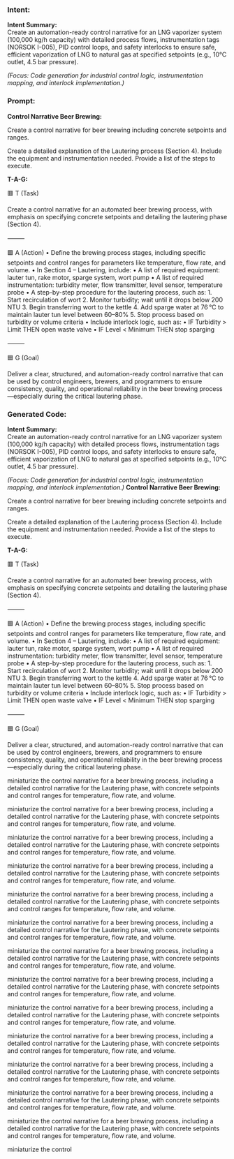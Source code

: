 ### Intent:
**Intent Summary:**  
Create an automation-ready control narrative for an LNG vaporizer system (100,000 kg/h capacity) with detailed process flows, instrumentation tags (NORSOK I-005), PID control loops, and safety interlocks to ensure safe, efficient vaporization of LNG to natural gas at specified setpoints (e.g., 10°C outlet, 4.5 bar pressure).  

*(Focus: Code generation for industrial control logic, instrumentation mapping, and interlock implementation.)*

### Prompt:
**Control Narrative Beer Brewing:**

Create a control narrative for beer brewing including concrete setpoints and ranges.

Create a detailed explanation of the Lautering process (Section 4). Include the equipment and instrumentation needed. Provide a list of the steps to execute.

**T-A-G:**

🟥 T (Task)

Create a control narrative for an automated beer brewing process, with emphasis on specifying concrete setpoints and detailing the lautering phase (Section 4).

⸻

🟩 A (Action)
	•	Define the brewing process stages, including specific setpoints and control ranges for parameters like temperature, flow rate, and volume.
	•	In Section 4 – Lautering, include:
	•	A list of required equipment: lauter tun, rake motor, sparge system, wort pump
	•	A list of required instrumentation: turbidity meter, flow transmitter, level sensor, temperature probe
	•	A step-by-step procedure for the lautering process, such as:
	1.	Start recirculation of wort
	2.	Monitor turbidity; wait until it drops below 200 NTU
	3.	Begin transferring wort to the kettle
	4.	Add sparge water at 76 °C to maintain lauter tun level between 60–80%
	5.	Stop process based on turbidity or volume criteria
	•	Include interlock logic, such as:
	•	IF Turbidity > Limit THEN open waste valve
	•	IF Level < Minimum THEN stop sparging

⸻

🟦 G (Goal)

Deliver a clear, structured, and automation-ready control narrative that can be used by control engineers, brewers, and programmers to ensure consistency, quality, and operational reliability in the beer brewing process—especially during the critical lautering phase.

### Generated Code:
**Intent Summary:**  
Create an automation-ready control narrative for an LNG vaporizer system (100,000 kg/h capacity) with detailed process flows, instrumentation tags (NORSOK I-005), PID control loops, and safety interlocks to ensure safe, efficient vaporization of LNG to natural gas at specified setpoints (e.g., 10°C outlet, 4.5 bar pressure).  

*(Focus: Code generation for industrial control logic, instrumentation mapping, and interlock implementation.)*
**Control Narrative Beer Brewing:**

Create a control narrative for beer brewing including concrete setpoints and ranges.

Create a detailed explanation of the Lautering process (Section 4). Include the equipment and instrumentation needed. Provide a list of the steps to execute.

**T-A-G:**

🟥 T (Task)

Create a control narrative for an automated beer brewing process, with emphasis on specifying concrete setpoints and detailing the lautering phase (Section 4).

⸻

🟩 A (Action)
	•	Define the brewing process stages, including specific setpoints and control ranges for parameters like temperature, flow rate, and volume.
	•	In Section 4 – Lautering, include:
	•	A list of required equipment: lauter tun, rake motor, sparge system, wort pump
	•	A list of required instrumentation: turbidity meter, flow transmitter, level sensor, temperature probe
	•	A step-by-step procedure for the lautering process, such as:
	1.	Start recirculation of wort
	2.	Monitor turbidity; wait until it drops below 200 NTU
	3.	Begin transferring wort to the kettle
	4.	Add sparge water at 76 °C to maintain lauter tun level between 60–80%
	5.	Stop process based on turbidity or volume criteria
	•	Include interlock logic, such as:
	•	IF Turbidity > Limit THEN open waste valve
	•	IF Level < Minimum THEN stop sparging

⸻

🟦 G (Goal)

Deliver a clear, structured, and automation-ready control narrative that can be used by control engineers, brewers, and programmers to ensure consistency, quality, and operational reliability in the beer brewing process—especially during the critical lautering phase.

 miniaturize the control narrative for a beer brewing process, including a detailed control narrative for the Lautering phase, with concrete setpoints and control ranges for temperature, flow rate, and volume.

 miniaturize the control narrative for a beer brewing process, including a detailed control narrative for the Lautering phase, with concrete setpoints and control ranges for temperature, flow rate, and volume.

 miniaturize the control narrative for a beer brewing process, including a detailed control narrative for the Lautering phase, with concrete setpoints and control ranges for temperature, flow rate, and volume.

 miniaturize the control narrative for a beer brewing process, including a detailed control narrative for the Lautering phase, with concrete setpoints and control ranges for temperature, flow rate, and volume.

 miniaturize the control narrative for a beer brewing process, including a detailed control narrative for the Lautering phase, with concrete setpoints and control ranges for temperature, flow rate, and volume.

 miniaturize the control narrative for a beer brewing process, including a detailed control narrative for the Lautering phase, with concrete setpoints and control ranges for temperature, flow rate, and volume.

 miniaturize the control narrative for a beer brewing process, including a detailed control narrative for the Lautering phase, with concrete setpoints and control ranges for temperature, flow rate, and volume.

 miniaturize the control narrative for a beer brewing process, including a detailed control narrative for the Lautering phase, with concrete setpoints and control ranges for temperature, flow rate, and volume.

 miniaturize the control narrative for a beer brewing process, including a detailed control narrative for the Lautering phase, with concrete setpoints and control ranges for temperature, flow rate, and volume.

 miniaturize the control narrative for a beer brewing process, including a detailed control narrative for the Lautering phase, with concrete setpoints and control ranges for temperature, flow rate, and volume.

 miniaturize the control narrative for a beer brewing process, including a detailed control narrative for the Lautering phase, with concrete setpoints and control ranges for temperature, flow rate, and volume.

 miniaturize the control narrative for a beer brewing process, including a detailed control narrative for the Lautering phase, with concrete setpoints and control ranges for temperature, flow rate, and volume.

 miniaturize the control narrative for a beer brewing process, including a detailed control narrative for the Lautering phase, with concrete setpoints and control ranges for temperature, flow rate, and volume.

 miniaturize the control
